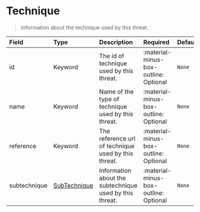 [comment]: # (AUTOGENERATED MARKDOWN CONTENT)
# Technique
> Information about the technique used by this threat.

| Field | Type | Description | Required | Default |
| :--- | :--- | :--- | :--- | :--- |
| id | Keyword | The id of technique  used by this threat. | :material-minus-box-outline: Optional | `None` |
| name | Keyword | Name of the type of technique used by this threat. | :material-minus-box-outline: Optional | `None` |
| reference | Keyword | The reference url of technique used by this threat. | :material-minus-box-outline: Optional | `None` |
| subtechnique | [SubTechnique](/howler/odm/class/subtechnique) | Information about the subtechnique used by this threat. | :material-minus-box-outline: Optional | `None` |
